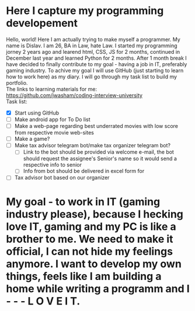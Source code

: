 # Here I capture my programming developement
Hello, world! Here I am actually trying to make myself a programmer. My name is Dislav. I am 26, BA in Law, hate Law. I started my programming jorney 2 years ago and learend html, CSS, JS for 2 months, continued in December last year and learned Python for 2 months. After 1 month break I have decided to finally contribute to my goal - having a job in IT, preferably gaming industry. To achive my goal I will use GitHub (just starting to learn how to work here) as my diary. I will go through my task list to build my portfolio.   
The links to learning materials for me:  
https://github.com/jwasham/coding-interview-university    
Task list:  
- [x] Start using GitHub
- [ ] Make android app for To Do list
- [ ] Make a web-page regarding best underrated movies with low score from respective movie web-sites
- [ ] Make a game?
- [ ] Make tax advisor telegram bot/make tax organizer telegram bot? 
  - [ ] Link to the bot should be provided via welcome e-mail, the bot should request the assignee's Senior's name so it would send a respective info to senior
  - [ ] Info from bot should be delivered in excel form for 
- [ ] Tax advisor bot based on our organizer
# My goal - to work in IT (gaming industry please), because I hecking love IT, gaming and my PC is like a brother to me. We need to make it official, I can not hide my feelings anymore. I want to develop my own things, feels like I am building a home while writing a programm and I - -  - L O V E I T.
